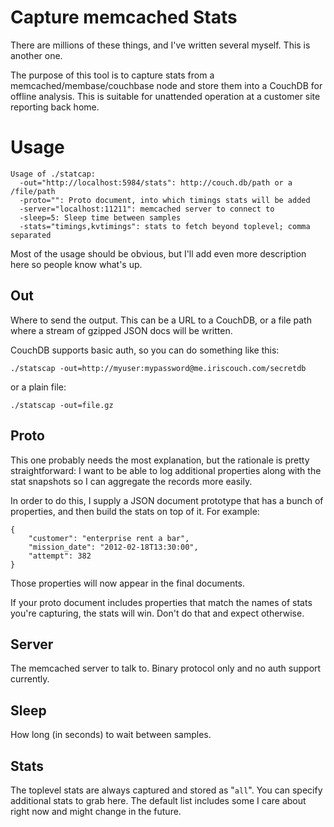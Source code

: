 # Capture memcached Stats

There are millions of these things, and I've written several myself.
This is another one.

The purpose of this tool is to capture stats from a
memcached/membase/couchbase node and store them into a CouchDB for
offline analysis.  This is suitable for unattended operation at a
customer site reporting back home.

# Usage

    Usage of ./statcap:
      -out="http://localhost:5984/stats": http://couch.db/path or a /file/path
      -proto="": Proto document, into which timings stats will be added
      -server="localhost:11211": memcached server to connect to
      -sleep=5: Sleep time between samples
      -stats="timings,kvtimings": stats to fetch beyond toplevel; comma separated

Most of the usage should be obvious, but I'll add even more
description here so people know what's up.

## Out

Where to send the output.  This can be a URL to a CouchDB, or a file
path where a stream of gzipped JSON docs will be written.

CouchDB supports basic auth, so you can do something like this:

    ./statscap -out=http://myuser:mypassword@me.iriscouch.com/secretdb

or a plain file:

    ./statscap -out=file.gz

## Proto

This one probably needs the most explanation, but the rationale is
pretty straightforward:  I want to be able to log additional
properties along with the stat snapshots so I can aggregate the
records more easily.

In order to do this, I supply a JSON document prototype that has a
bunch of properties, and then build the stats on top of it.  For
example:

    {
        "customer": "enterprise rent a bar",
        "mission_date": "2012-02-18T13:30:00",
        "attempt": 382
    }

Those properties will now appear in the final documents.

If your proto document includes properties that match the names of
stats you're capturing, the stats will win.  Don't do that and expect
otherwise.

## Server

The memcached server to talk to.  Binary protocol only and no auth
support currently.

## Sleep

How long (in seconds) to wait between samples.

## Stats

The toplevel stats are always captured and stored as "`all`".
You can specify additional stats to grab here.  The default list
includes some I care about right now and might change in the future.
